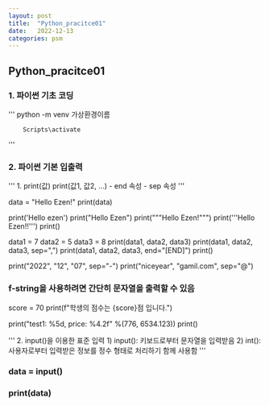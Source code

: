 ```yaml
---
layout: post
title:  "Python_pracitce01"
date:   2022-12-13
categories: psm
---
```


## Python_pracitce01

### 1. 파이썬 기초 코딩
'''
    python -m venv 가상환경이름

        Scripts\activate
'''

### 2. 파이썬 기본 입출력
'''
    1. print(값)
       print(값1, 값2, ...)
        - end 속성
        - sep 속성
'''

data = "Hello Ezen!"
print(data)

print('Hello ezen')
print("Hello Ezen")
print("""Hello Ezen!""")
print('''Hello Ezen!!''')
print()

data1 = 7
data2 = 5
data3 = 8
print(data1, data2, data3)
print(data1, data2, data3, sep=",")
print(data1, data2, data3, end="[END]")
print()


print("2022", "12", "07", sep="-")
print("niceyear", "gamil.com", sep="@")


### f-string을 사용하려면 간단히 문자열을 출력할 수 있음
score = 70
print(f"학생의 점수는 {score}점 입니다.")

print("test1: %5d, price: %4.2f" %(776, 6534.123))
print()


'''
    2. input()을 이용한 표준 입력
        1) input(): 키보드로부터 문자열을 입력받음
        2) int(): 사용자로부터 입력받은 정보를 정수 형태로 처리하기 함께 사용함
'''

### data = input()
### print(data)

